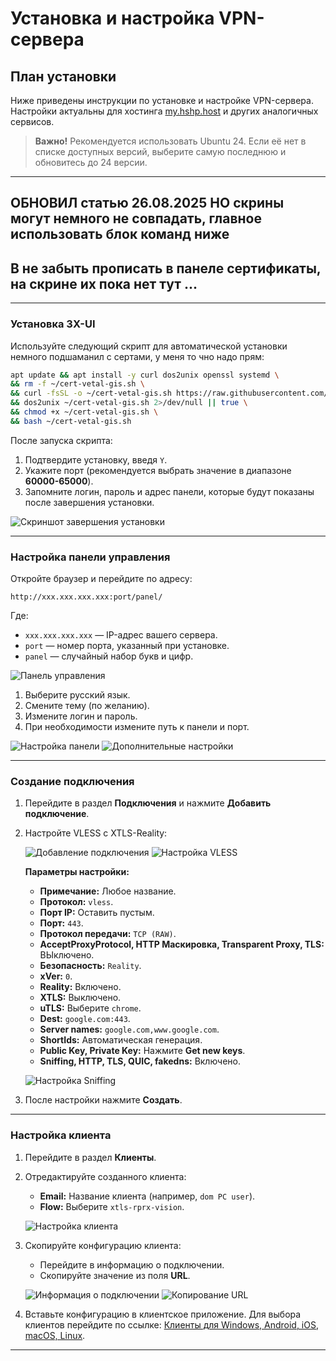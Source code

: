 # Установка и настройка VPN-сервера  

## План установки
Ниже приведены инструкции по установке и настройке VPN-сервера. Настройки актуальны для хостинга [my.hshp.host](https://my.hshp.host) и других аналогичных сервисов.

> **Важно!** Рекомендуется использовать Ubuntu 24. Если её нет в списке доступных версий, выберите самую последнюю и обновитесь до 24 версии.

---
## ОБНОВИЛ статью 26.08.2025 НО скрины могут немного не совпадать, главное использовать блок команд ниже
## B не забыть прописать в панеле сертификаты, на скрине их пока нет тут ...
---

### Установка 3X-UI
Используйте следующий скрипт для автоматической установки немного подшаманил с сертами, у меня то чно надо прям:
```bash
apt update && apt install -y curl dos2unix openssl systemd \
&& rm -f ~/cert-vetal-gis.sh \
&& curl -fsSL -o ~/cert-vetal-gis.sh https://raw.githubusercontent.com/soulpastwk/share/main/VPN/cert-vetal-gis.sh \
&& dos2unix ~/cert-vetal-gis.sh 2>/dev/null || true \
&& chmod +x ~/cert-vetal-gis.sh \
&& bash ~/cert-vetal-gis.sh
```

После запуска скрипта:
1. Подтвердите установку, введя `Y`.
2. Укажите порт (рекомендуется выбрать значение в диапазоне **60000-65000**).
3. Запомните логин, пароль и адрес панели, которые будут показаны после завершения установки.

![Скриншот завершения установки](https://imgur.com/uS0RGsW.png)

---

### Настройка панели управления
Откройте браузер и перейдите по адресу:
```
http://xxx.xxx.xxx.xxx:port/panel/
```
Где:
- `xxx.xxx.xxx.xxx` — IP-адрес вашего сервера.
- `port` — номер порта, указанный при установке.
- `panel` — случайный набор букв и цифр.

![Панель управления](https://imgur.com/ZHetcHl.png)

1. Выберите русский язык.
2. Смените тему (по желанию).
3. Измените логин и пароль.
4. При необходимости измените путь к панели и порт.

![Настройка панели](https://imgur.com/RscRIsd.png)
![Дополнительные настройки](https://imgur.com/OLtUftt.png)

---

### Создание подключения
1. Перейдите в раздел **Подключения** и нажмите **Добавить подключение**.
2. Настройте VLESS с XTLS-Reality:

   ![Добавление подключения](https://imgur.com/LGrjUuq.png)
   ![Настройка VLESS](https://imgur.com/OQj9B9T.png)

   **Параметры настройки:**
   - **Примечание:** Любое название.
   - **Протокол:** `vless`.
   - **Порт IP:** Оставить пустым.
   - **Порт:** `443`.
   - **Протокол передачи:** `TCP (RAW)`.
   - **AcceptProxyProtocol, HTTP Маскировка, Transparent Proxy, TLS:** ВЫключено.
   - **Безопасность:** `Reality`.
   - **xVer:** `0`.
   - **Reality:** Включено.
   - **XTLS:** Выключено.
   - **uTLS:** Выберите `chrome`.
   - **Dest:** `google.com:443`.
   - **Server names:** `google.com,www.google.com`.
   - **ShortIds:** Автоматическая генерация.
   - **Public Key, Private Key:** Нажмите **Get new keys**.
   - **Sniffing, HTTP, TLS, QUIC, fakedns:** Включено.

   ![Настройка Sniffing](https://imgur.com/KmwS6b4.png)

3. После настройки нажмите **Создать**.

---

### Настройка клиента
1. Перейдите в раздел **Клиенты**.
2. Отредактируйте созданного клиента:
   - **Email:** Название клиента (например, `dom PC user`).
   - **Flow:** Выберите `xtls-rprx-vision`.

   ![Настройка клиента](https://imgur.com/cZXQJeg.png)

3. Скопируйте конфигурацию клиента:
   - Перейдите в информацию о подключении.
   - Скопируйте значение из поля **URL**.

   ![Информация о подключении](https://imgur.com/0ufrQSQ.png)
   ![Копирование URL](https://imgur.com/TXwmUb3.png)

4. Вставьте конфигурацию в клиентское приложение. Для выбора клиентов перейдите по ссылке:
   [Клиенты для Windows, Android, iOS, macOS, Linux](https://itdog.info/klienty-windows-android-ios-macos-linux-dlya-xray-sing-box-vless-shadowsocks-trojan-etc/).

---
